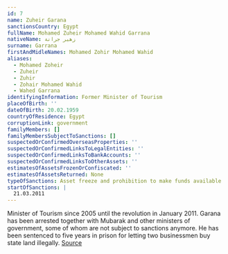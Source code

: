 ```yaml
---
id: 7
name: Zuheir Garana
sanctionsCountry: Egypt
fullName: Mohamed Zuheir Mohamed Wahid Garrana
nativeName: زهير جرانة
surname: Garrana
firstAndMidleNames: Mohamed Zohir Mohamed Wahid
aliases:
  - Mohamed Zoheir
  - Zuheir
  - Zuhir
  - Zohair Mohamed Wahid
  - Wahed Garrana
identifyingInformation: Former Minister of Tourism
placeOfBirth: ''
dateOfBirth: 20.02.1959
countryOfResidence: Egypt
corruptionLink: government
familyMembers: []
familyMembersSubjectToSanctions: []
suspectedOrConfirmedOverseasProperties: ''
suspectedOrConfirmedLinksToLegalEntities: ''
suspectedOrConfirmedLinksToBankAccounts: ''
suspectedOrConfirmedLinksToOtherAssets: ''
estimatesOfAssetsFrozenOrConfiscated: ''
estimatesOfAssetsReturned: None
typeOfSanctions: Asset freeze and prohibition to make funds available
startOfSanctions: |
  21.03.2011
---
```

Minister of Tourism since 2005 until the revolution in January 2011. Garana has 
been arrested together with Mubarak and other ministers of government, some of 
whom are not subject to sanctions anymore.  He has been sentenced to five years 
in prison for letting two businessmen buy state land illegally. 
[Source](https://www.voanews.com/a/egypts-former-tourism-minister-gets-5-years-for-corruption-121573429/158072.html)  
